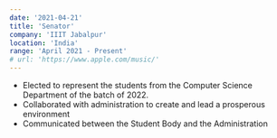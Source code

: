 ```yaml
---
date: '2021-04-21'
title: 'Senator'
company: 'IIIT Jabalpur'
location: 'India'
range: 'April 2021 - Present'
# url: 'https://www.apple.com/music/'
---
```


- Elected to represent the students from the Computer Science Department of the batch of 2022.
- Collaborated with administration to create and lead a prosperous environment
- Communicated between the Student Body and the Administration
